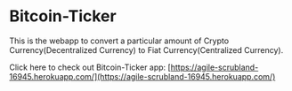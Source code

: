 # Bitcoin-Ticker

This is the webapp to convert a particular amount of Crypto Currency(Decentralized Currency) to Fiat Currency(Centralized Currency).

Click here to check out Bitcoin-Ticker app: [https://agile-scrubland-16945.herokuapp.com/](https://agile-scrubland-16945.herokuapp.com/)
